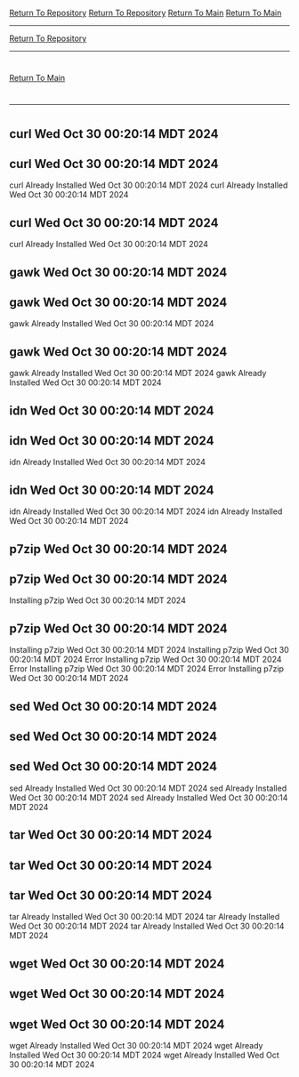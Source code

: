 [Return To Repository](https://github.com/DigitalWarrior/piholeparser/)
[Return To Repository](https://github.com/DigitalWarrior/piholeparser/)
[Return To Main](https://github.com/DigitalWarrior/piholeparser/blob/master/RecentRunLogs/Mainlog.md)
[Return To Main](https://github.com/DigitalWarrior/piholeparser/blob/master/RecentRunLogs/Mainlog.md)
____________________________________
[Return To Repository](https://github.com/DigitalWarrior/piholeparser/)
____________________________________
# 
[Return To Main](https://github.com/DigitalWarrior/piholeparser/blob/master/RecentRunLogs/Mainlog.md)
# 
____________________________________
# 
## curl Wed Oct 30 00:20:14 MDT 2024
## curl Wed Oct 30 00:20:14 MDT 2024
curl Already Installed Wed Oct 30 00:20:14 MDT 2024
curl Already Installed Wed Oct 30 00:20:14 MDT 2024
## curl Wed Oct 30 00:20:14 MDT 2024
curl Already Installed Wed Oct 30 00:20:14 MDT 2024
## gawk Wed Oct 30 00:20:14 MDT 2024
## gawk Wed Oct 30 00:20:14 MDT 2024
gawk Already Installed Wed Oct 30 00:20:14 MDT 2024
## gawk Wed Oct 30 00:20:14 MDT 2024
gawk Already Installed Wed Oct 30 00:20:14 MDT 2024
gawk Already Installed Wed Oct 30 00:20:14 MDT 2024
## idn Wed Oct 30 00:20:14 MDT 2024
## idn Wed Oct 30 00:20:14 MDT 2024
idn Already Installed Wed Oct 30 00:20:14 MDT 2024
## idn Wed Oct 30 00:20:14 MDT 2024
idn Already Installed Wed Oct 30 00:20:14 MDT 2024
idn Already Installed Wed Oct 30 00:20:14 MDT 2024
## p7zip Wed Oct 30 00:20:14 MDT 2024
## p7zip Wed Oct 30 00:20:14 MDT 2024
Installing p7zip Wed Oct 30 00:20:14 MDT 2024
## p7zip Wed Oct 30 00:20:14 MDT 2024
Installing p7zip Wed Oct 30 00:20:14 MDT 2024
Installing p7zip Wed Oct 30 00:20:14 MDT 2024
Error Installing p7zip Wed Oct 30 00:20:14 MDT 2024
Error Installing p7zip Wed Oct 30 00:20:14 MDT 2024
Error Installing p7zip Wed Oct 30 00:20:14 MDT 2024
## sed Wed Oct 30 00:20:14 MDT 2024
## sed Wed Oct 30 00:20:14 MDT 2024
## sed Wed Oct 30 00:20:14 MDT 2024
sed Already Installed Wed Oct 30 00:20:14 MDT 2024
sed Already Installed Wed Oct 30 00:20:14 MDT 2024
sed Already Installed Wed Oct 30 00:20:14 MDT 2024
## tar Wed Oct 30 00:20:14 MDT 2024
## tar Wed Oct 30 00:20:14 MDT 2024
## tar Wed Oct 30 00:20:14 MDT 2024
tar Already Installed Wed Oct 30 00:20:14 MDT 2024
tar Already Installed Wed Oct 30 00:20:14 MDT 2024
tar Already Installed Wed Oct 30 00:20:14 MDT 2024
## wget Wed Oct 30 00:20:14 MDT 2024
## wget Wed Oct 30 00:20:14 MDT 2024
## wget Wed Oct 30 00:20:14 MDT 2024
wget Already Installed Wed Oct 30 00:20:14 MDT 2024
wget Already Installed Wed Oct 30 00:20:14 MDT 2024
wget Already Installed Wed Oct 30 00:20:14 MDT 2024
